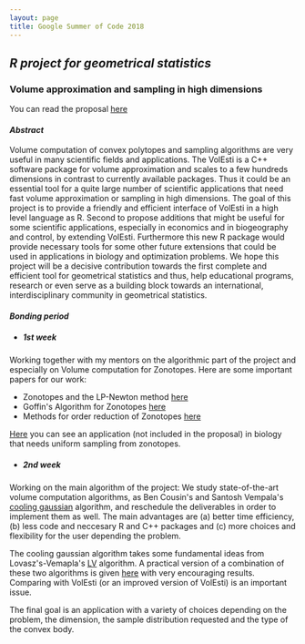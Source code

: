 ```yaml
---
layout: page
title: Google Summer of Code 2018
---
```


## <span style="text-align:center;">*R project for geometrical statistics*
### <span style="text-align:center;">Volume approximation and sampling in high dimensions

You can read the proposal [here](https://drive.google.com/file/d/1CsblG42xXLoyYiDmcCSjRJhL3Eilxk5u/view)

#### *Abstract*

Volume computation of convex polytopes and sampling algorithms are very useful in many scientific fields
and applications. The VolEsti is a C++ software package for volume approximation and scales to a few
hundreds dimensions in contrast to currently available packages. Thus it could be an essential tool for
a quite large number of scientific applications that need fast volume approximation or sampling in high
dimensions. The goal of this project is to provide a friendly and efficient interface of VolEsti in a high
level language as R. Second to propose additions that might be useful for some scientific applications,
especially in economics and in biogeography and control, by extending VolEsti. Furthermore this new R package
would provide necessary tools for some other future extensions that could be used in applications in biology
and optimization problems. We hope this project will be a decisive contribution towards the first complete
and efficient tool for geometrical statistics and thus, help educational programs, research or even serve
as a building block towards an international, interdisciplinary community in geometrical statistics.

#### *Bonding period*

  
* ##### *1st week*  
Working together with my mentors on the algorithmic part of the project and especially on Volume computation for Zonotopes. Here are some important papers for our work: 
* Zonotopes and the LP-Newton method [here](https://link.springer.com/article/10.1007%2Fs11081-008-9067-x)
* Goffin's Algorithm for Zonotopes [here](https://dml.cz/bitstream/handle/10338.dmlcz/143088/Kybernetika_48-2012-5_5.pdf)
* Methods for order reduction of Zonotopes [here](https://ieeexplore.ieee.org/document/8264508/)

[Here](https://opencobra.github.io/cobratoolbox/stable/tutorials/tutorialUniformSampling.html) you can see an application (not included in the proposal) in biology that needs uniform sampling from zonotopes.
  
* ##### *2nd week*
Working on the main algorithm of the project: We study state-of-the-art volume computation algorithms, as Ben Cousin's and Santosh Vempala's [cooling gaussian](https://arxiv.org/abs/1409.6011) algorithm, and reschedule the deliverables in order to implement them as well. The main advantages are (a) better time efficiency, (b) less code and neccesary R and C++ packages and (c) more choices and flexibility for the user depending the problem.

The cooling gaussian algorithm takes some fundamental ideas from Lovasz's-Vemapla's [LV](http://web.cs.elte.hu/~lovasz/vol4-focs-tr.pdf) algorithm. A practical version of a combination of these two algorithms is given [here](http://mpc.zib.de/index.php/MPC/article/view/178/99) with very encouraging results. Comparing with VolEsti (or an improved version of VolEsti) is an important issue.

The final goal is an application with a variety of choices depending on the problem, the dimension, the sample distribution requested and the type of the convex body.
